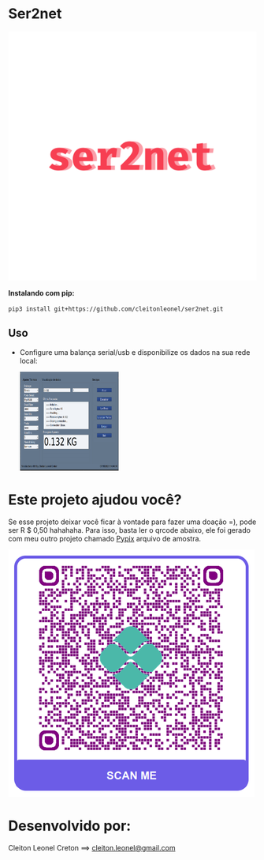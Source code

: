 # Ser2net
![Ser2net](https://github.com/cleitonleonel/Ser2net/blob/master/img/ser2net-logo.png?raw=true)

**Instalando com pip:**

``
pip3 install git+https://github.com/cleitonleonel/ser2net.git
``

## Uso
- Configure uma balança serial/usb e disponibilize os dados na sua rede local:

  <img src="https://github.com/cleitonleonel/Ser2net/blob/master/img/ser2net.png?raw=true" style="width: 200px; height: 200px">
  

# Este projeto ajudou você?

Se esse projeto deixar você ficar à vontade para fazer uma doação =), pode ser R $ 0,50 hahahaha. Para isso, basta ler o qrcode abaixo, ele foi gerado com meu outro projeto chamado [Pypix](https://github.com/cleitonleonel/pypix.git) arquivo de amostra.

![QRCode Doação](https://github.com/cleitonleonel/pypix/blob/master/qrcode.png?raw=true)


# Desenvolvido por:

Cleiton Leonel Creton ==> cleiton.leonel@gmail.com